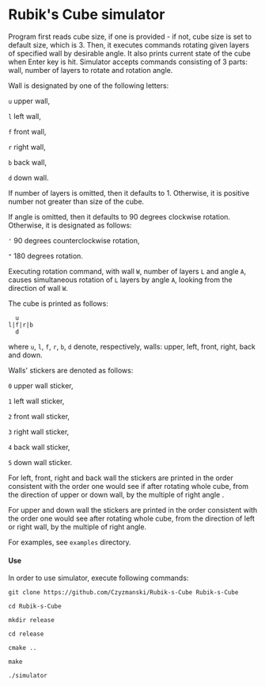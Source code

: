 # Rubik's Cube simulator
Program first reads cube size, if one is provided - if not, cube size is set to default size, which is 3.
Then, it executes commands rotating given layers of specified wall by desirable angle.
It also prints current state of the cube when Enter key is hit.
Simulator accepts commands consisting of 3 parts: wall, number of layers to rotate and rotation angle.

Wall is designated by one of the following letters:

`u` upper wall,

`l` left wall,

`f` front wall,

`r` right wall,

`b` back wall,

`d` down wall.

If number of layers is omitted, then it defaults to 1.
Otherwise, it is positive number not greater than size of the cube.

If angle is omitted, then it defaults to 90 degrees clockwise rotation. Otherwise, it is designated as follows:

`'` 90 degrees counterclockwise rotation,

`"` 180 degrees rotation.

Executing rotation command, with wall `W`, number of layers `L` and angle `A`,
causes simultaneous rotation of `L` layers by angle `A`, looking from the direction of wall `W`.

The cube is printed as follows:

      u 
    l|f|r|b
      d

where `u`, `l`, `f`, `r`, `b`, `d` denote, respectively, walls: upper, left, front, right, back and down.

Walls' stickers are denoted as follows:
 
`0` upper wall sticker,

`1` left wall sticker,

`2` front wall sticker,

`3` right wall sticker,

`4` back wall sticker,

`5` down wall sticker.

For left, front, right and back wall the stickers are printed in the order consistent with the order one would
see if after rotating whole cube, from the direction of upper or down wall, by the multiple of right angle .

For upper and down wall the stickers are printed in the order consistent with the order
one would see after rotating whole cube, from the direction of left or right wall, by the multiple of right angle.

For examples, see `examples` directory.

#### **Use**
In order to use simulator, execute following commands:

`git clone https://github.com/Czyzmanski/Rubik-s-Cube Rubik-s-Cube`

`cd Rubik-s-Cube`

`mkdir release`

`cd release`

`cmake ..`

`make`

`./simulator`
